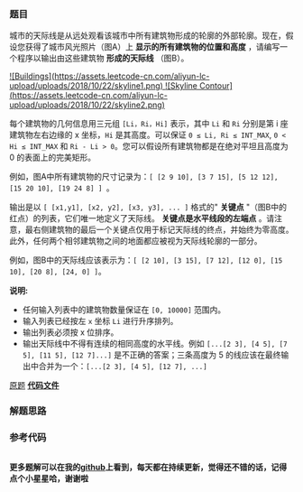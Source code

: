 ### 题目
城市的天际线是从远处观看该城市中所有建筑物形成的轮廓的外部轮廓。现在，假设您获得了城市风光照片（图A）上 **显示的所有建筑物的位置和高度**
，请编写一个程序以输出由这些建筑物 **形成的天际线** （图B）。

[![Buildings](https://assets.leetcode-cn.com/aliyun-lc-
upload/uploads/2018/10/22/skyline1.png)
](/static/images/problemset/skyline1.jpg) [ ![Skyline
Contour](https://assets.leetcode-cn.com/aliyun-lc-
upload/uploads/2018/10/22/skyline2.png)
](/static/images/problemset/skyline2.jpg)

每个建筑物的几何信息用三元组 `[Li，Ri，Hi]` 表示，其中 `Li` 和 `Ri` 分别是第 i 座建筑物左右边缘的 x 坐标，`Hi`
是其高度。可以保证 `0 ≤ Li, Ri ≤ INT_MAX`, `0 < Hi ≤ INT_MAX` 和 `Ri - Li >
0`。您可以假设所有建筑物都是在绝对平坦且高度为 0 的表面上的完美矩形。

例如，图A中所有建筑物的尺寸记录为：`[ [2 9 10], [3 7 15], [5 12 12], [15 20 10], [19 24 8] ] `。

输出是以 `[ [x1,y1], [x2, y2], [x3, y3], ... ]` 格式的" **关键点**
"（图B中的红点）的列表，它们唯一地定义了天际线。 **关键点是水平线段的左端点**
。请注意，最右侧建筑物的最后一个关键点仅用于标记天际线的终点，并始终为零高度。此外，任何两个相邻建筑物之间的地面都应被视为天际线轮廓的一部分。

例如，图B中的天际线应该表示为：`[ [2 10], [3 15], [7 12], [12 0], [15 10], [20 8], [24, 0]
]`。

**说明:**

  * 任何输入列表中的建筑物数量保证在 `[0, 10000]` 范围内。
  * 输入列表已经按左 `x` 坐标 `Li`  进行升序排列。
  * 输出列表必须按 x 位排序。
  * 输出天际线中不得有连续的相同高度的水平线。例如 `[...[2 3], [4 5], [7 5], [11 5], [12 7]...]` 是不正确的答案；三条高度为 5 的线应该在最终输出中合并为一个：`[...[2 3], [4 5], [12 7], ...]`

[原题](https://leetcode-cn.com/problems/the-skyline-problem/)    **[代码文件]()**


### 解题思路




### 参考代码

```go


```




**更多题解可以在我的[github](https://github.com/LZH139/leetcode_Go)上看到，每天都在持续更新，觉得还不错的话，记得点个小星星哈，谢谢啦**
